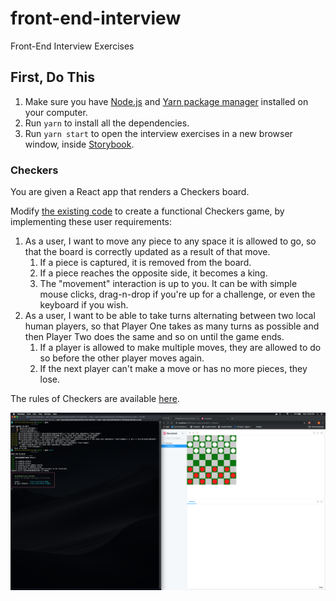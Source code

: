 # front-end-interview

Front-End Interview Exercises

## First, Do This

1. Make sure you have [Node.js](https://nodejs.org/en/) and [Yarn package manager](https://yarnpkg.com/lang/en/) installed on your computer.
1. Run `yarn` to install all the dependencies.
1. Run `yarn start` to open the interview exercises in a new browser window, inside [Storybook](https://storybook.js.org/).

### Checkers

You are given a React app that renders a Checkers board.

Modify [the existing code](https://github.com/Intelight/front-end-interview/blob/master/stories/Checkers.stories.js#L10) to create a functional Checkers game, by implementing these user requirements:

1. As a user, I want to move any piece to any space it is allowed to go, so that the board is correctly updated as a result of that move.
    1. If a piece is captured, it is removed from the board.
    1. If a piece reaches the opposite side, it becomes a king.
    1. The "movement" interaction is up to you. It can be with simple mouse clicks, drag-n-drop if you're up for a challenge, or even the keyboard if you wish.
1. As a user, I want to be able to take turns alternating between two local human players, so that Player One takes as many turns as possible and then Player Two does the same and so on until the game ends.
    1. If a player is allowed to make multiple moves, they are allowed to do so before the other player moves again.
    1. If the next player can't make a move or has no more pieces, they lose.

The rules of Checkers are available [here](https://www.wikihow.com/Play-Checkers).

![Screenshot](./screenshot.png)
